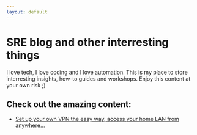 ```yaml
---
layout: default
---
```


# SRE blog and other interresting things

I love tech, I love coding and I love automation.
This is my place to store interresting insights, how-to guides and workshops.
Enjoy this content at your own risk ;)

## Check out the amazing content:

* [Set up your own VPN the easy way, access your home LAN from anywhere...](blog_posts/wireguard.md)